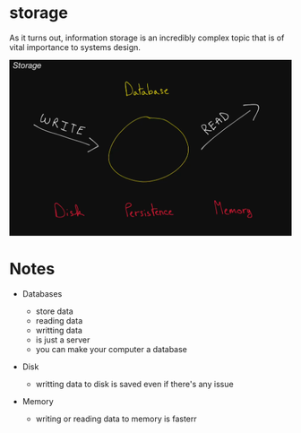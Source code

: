 # storage

As it turns out, information storage is an incredibly complex topic that is of vital importance to systems design.

![storages](./storage.PNG)

# Notes

* Databases
  * store data
  * reading data
  * writting data
  * is just a server
  * you can make your computer a database

* Disk
  * writting data to disk is saved even if there's any issue

* Memory
  * writing or reading data to memory is fasterr
